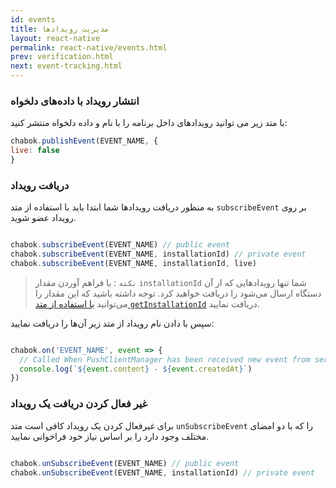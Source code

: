 ```yaml
---
id: events
title: مدیریت رویدادها
layout: react-native
permalink: react-native/events.html
prev: verification.html
next: event-tracking.html
---
```


### انتشار رویداد با داده‌های دلخواه

با متد زیر می توانید رویدادهای داخل برنامه را با نام و داده دلخواه منتشر کنید:

```javascript
chabok.publishEvent(EVENT_NAME, {
live: false
}
```
### دریافت رویداد
به منظور دریافت رویدادها شما ابتدا باید با استفاده از متد `subscribeEvent` بر روی رویداد عضو شوید.

```javascript

chabok.subscribeEvent(EVENT_NAME) // public event
chabok.subscribeEvent(EVENT_NAME, installationId) // private event
chabok.subscribeEvent(EVENT_NAME, installationId, live)
```

> `نکته` : با فراهم آوردن مقدار `installationId` شما تنها رویدادهایی که از آن دستگاه ارسال می‌شود را دریافت خواهید کرد. توجه داشته باشید که این مقدار را می‌توانید [با استفاده از متد `getInstallationId`](https://doc.chabokpush.com/react-native/features.html#شناسه-دستگاه-در-چابک) دریافت نمایید.

سپس با دادن نام رویداد از متد زیر آن‌ها را دریافت نمایید:

```javascript

chabok.on('EVENT_NAME', event => {
  // Called When PushClientManager has been received new event from server
  console.log(`${event.content} - ${event.createdAt}`)
})
```

### غیر فعال کردن دریافت یک رویداد

برای غیرفعال کردن یک رویداد کافی است متد `unSubscribeEvent` را که با دو امضای مختلف وجود دارد را بر اساس نیاز خود فراخوانی نمایید.

```javascript

chabok.unSubscribeEvent(EVENT_NAME) // public event
chabok.unSubscribeEvent(EVENT_NAME, installationId) // private event
```
